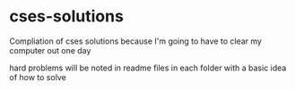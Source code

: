 # cses-solutions

Compliation of cses solutions because I'm going to have to clear my computer out one day

hard problems will be noted in readme files in each folder with a basic idea of how to solve
